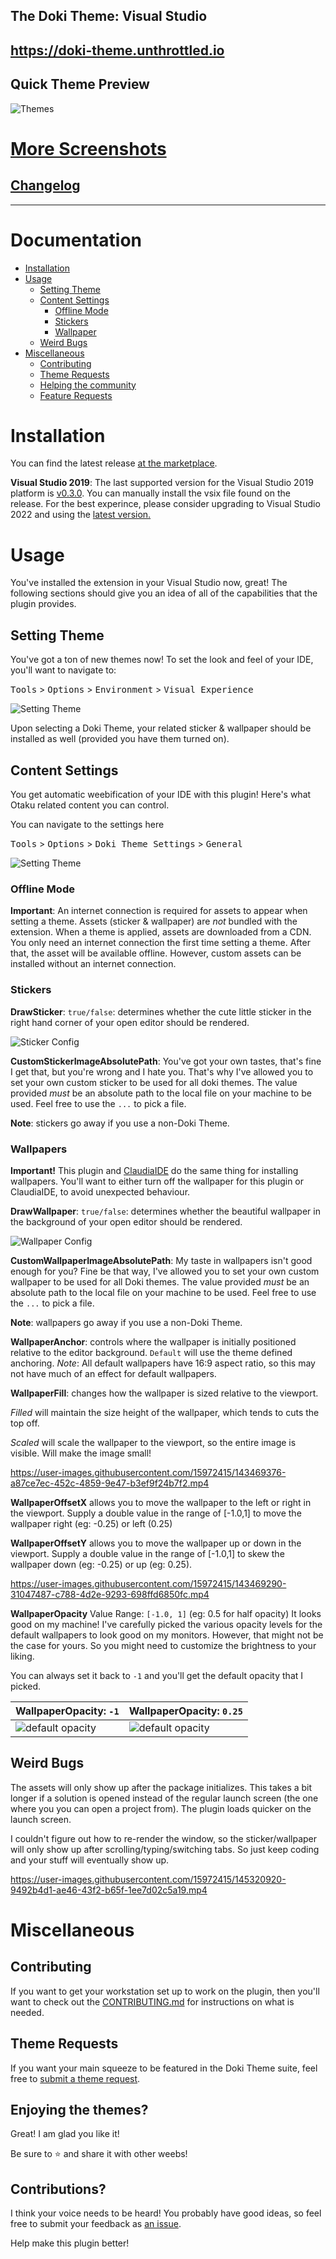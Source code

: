 The Doki Theme: Visual Studio
---

## https://doki-theme.unthrottled.io

## Quick Theme Preview

![Themes](readmeAssets/themes.webp)


# [More Screenshots](readmeAssets/albums/screenshot_album.md)

## [Changelog](CHANGELOG.md)

---

# Documentation

- [Installation](#installation)
- [Usage](#usage)
  - [Setting Theme](#setting-theme)
  - [Content Settings](#content-settings)
    - [Offline Mode](#offline-mode)
    - [Stickers](#stickers)
    - [Wallpaper](#wallpapers)
  - [Weird Bugs](#weird-bugs)
- [Miscellaneous](#miscellaneous)
    - [Contributing](#contributing) 
    - [Theme Requests](#theme-requests)
    - [Helping the community](#enjoying-the-themes)
    - [Feature Requests](#contributions)

# Installation 

You can find the latest release [at the marketplace](https://marketplace.visualstudio.com/items?itemName=unthrottled.dokithemevisualstudio).

**Visual Studio 2019**: The last supported version for the Visual Studio 2019 platform is [v0.3.0](https://github.com/doki-theme/doki-theme-visualstudio/releases/tag/v0.3.0). You can manually install the vsix file found on the release. For the best experince, please consider upgrading to Visual Studio 2022 and using the [latest version.](https://github.com/doki-theme/doki-theme-visualstudio/releases/latest)

# Usage

You've installed the extension in your Visual Studio now, great!
The following sections should give you an idea of all of the capabilities that the plugin provides.

## Setting Theme

You've got a ton of new themes now! 
To set the look and feel of your IDE, you'll want to navigate to:

<kbd>Tools</kbd> > <kbd>Options</kbd> > <kbd>Environment</kbd> > <kbd>Visual Experience</kbd>

![Setting Theme](readmeAssets/screens/setting_theme.png)

Upon selecting a Doki Theme, your related sticker & wallpaper should be installed as well (provided you have them turned on).

## Content Settings

You get automatic weebification of your IDE with this plugin!
Here's what Otaku related content you can control.

You can navigate to the settings here

<kbd>Tools</kbd> > <kbd>Options</kbd> > <kbd>Doki Theme Settings</kbd> > <kbd>General</kbd>

![Setting Theme](readmeAssets/screens/doki_settings.png)

### Offline Mode

**Important**: An internet connection is required for assets to appear when setting a theme. Assets (sticker & wallpaper) are _not_ bundled with the extension. When a theme is applied, assets are downloaded from a CDN. You only need an internet connection the first time setting a theme. After that, the asset will be available offline.  However, custom assets can be installed without an internet connection.

### Stickers

**DrawSticker**: `true/false`: determines whether the cute little sticker in the right hand corner of your open editor should be rendered.

![Sticker Config](readmeAssets/screens/sticker_config.png)

**CustomStickerImageAbsolutePath**:  You've got your own tastes, that's fine I get that, but you're wrong and I hate you.
That's why I've allowed you to set your own custom sticker to be used for all doki themes. 
The value provided _must_ be an absolute path to the local file on your machine to be used. Feel free to use the `...` to pick a file.

**Note**: stickers go away if you use a non-Doki Theme.

### Wallpapers

**Important!** This plugin and [ClaudiaIDE](https://github.com/buchizo/ClaudiaIDE) do the same thing for installing wallpapers.
You'll want to either turn off the wallpaper for this plugin or ClaudiaIDE, to avoid unexpected behaviour.

**DrawWallpaper**: `true/false`: determines whether the beautiful wallpaper in the background of your open editor should be rendered.

![Wallpaper Config](readmeAssets/screens/wallpaper_config.png)

**CustomWallpaperImageAbsolutePath**:  My taste in wallpapers isn't good enough for you?
Fine be that way, I've allowed you to set your own custom wallpaper to be used for all Doki themes.
The value provided _must_ be an absolute path to the local file on your machine to be used. Feel free to use the `...` to pick a file.

**Note**: wallpapers go away if you use a non-Doki Theme.

**WallpaperAnchor**: controls where the wallpaper is initially positioned relative to the editor background.
`Default` will use the theme defined anchoring. _Note_: All default wallpapers have 16:9 aspect ratio, so this may not have much of an effect for default wallpapers.

**WallpaperFill**: changes how the wallpaper is sized relative to the viewport. 

_Filled_ will maintain the size height of the wallpaper, which tends to cuts the top off.

_Scaled_ will scale the wallpaper to the viewport, so the entire image is visible. Will make the image small!

https://user-images.githubusercontent.com/15972415/143469376-a87ce7ec-452c-4859-9e47-b3ef9f24b7f2.mp4

**WallpaperOffsetX** allows you to move the wallpaper to the left or right in the viewport. Supply a double value in the range of [-1.0,1] to move the wallpaper right (eg: -0.25) or left (0.25)

**WallpaperOffsetY** allows you to move the wallpaper up or down in the viewport. Supply a double value in the range of [-1.0,1] to skew the wallpaper down (eg: -0.25) or up (eg: 0.25).

https://user-images.githubusercontent.com/15972415/143469290-31047487-c788-4d2e-9293-698ffd6850fc.mp4

**WallpaperOpacity** Value Range: `[-1.0, 1]` (eg: 0.5 for half opacity) It looks good on my machine! 
I've carefully picked the various opacity levels for the default wallpapers to look good on my monitors.
However, that might not be the case for yours. 
So you might need to customize the brightness to your liking.

You can always set it back to `-1` and you'll get the default opacity that I picked.

| **WallpaperOpacity**: `-1` | **WallpaperOpacity**: `0.25` |
| --- | --- |
| ![default opacity](readmeAssets/screens/opacity_def.png) |  ![default opacity](readmeAssets/screens/opacity_quarter.png) |

## Weird Bugs

The assets will only show up after the package initializes. This takes a bit longer if a solution is opened instead of the regular launch screen (the one where you you can open a project from). The plugin loads quicker on the launch screen. 

I couldn't figure out how to re-render the window, so the sticker/wallpaper will only show up after scrolling/typing/switching tabs. So just keep coding and your stuff will eventually show up.

https://user-images.githubusercontent.com/15972415/145320920-9492b4d1-ae46-43f2-b65f-1ee7d02c5a19.mp4

# Miscellaneous

## Contributing

If you want to get your workstation set up to work on the plugin,
then you'll want to check out the [CONTRIBUTING.md](./CONTRIBUTING.md) for instructions on what is needed.

## Theme Requests

If you want your main squeeze to be featured in the Doki Theme suite, feel free to [submit a theme request](https://github.com/doki-theme/doki-master-theme/issues).

## Enjoying the themes?

Great! I am glad you like it!

Be sure to ⭐ and share it with other weebs!

## Contributions?

I think your voice needs to be heard! You probably have good ideas, so feel free to submit your feedback as [an issue](https://github.com/doki-theme/doki-theme-visualstudio/issues/new).

Help make this plugin better!

